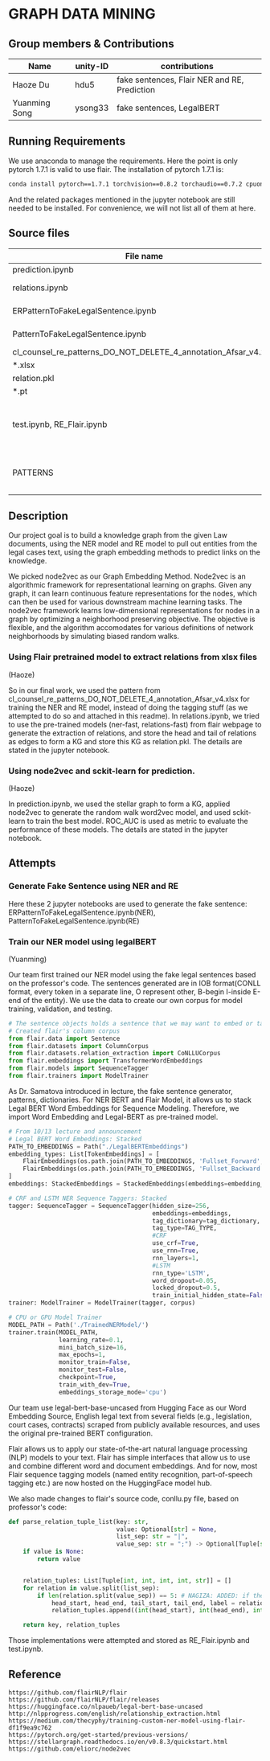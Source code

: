 # GRAPH DATA MINING

## Group members & Contributions
|Name           |unity-ID   |contributions  |
|---------------|-----------|---------------|
|Haoze Du       |hdu5       |fake sentences, Flair NER and RE, Prediction|
|Yuanming Song  |ysong33    |fake sentences, LegalBERT|

## Running Requirements
We use anaconda to manage the requirements. Here the point is only pytorch 1.7.1 is valid to use flair. The installation of pytorch 1.7.1 is:
```bash
conda install pytorch==1.7.1 torchvision==0.8.2 torchaudio==0.7.2 cpuonly -c pytorch
```
And the related packages mentioned in the jupyter notebook are still needed to be installed. For convenience, we will not list all of them at here.
## Source files
|File name          |Description    |
|-------------------|---------------|
|prediction.ipynb   |Prediction     |
|relations.ipynb    |Graph generation   |
|ERPatternToFakeLegalSentence.ipynb| fake sentences|
|PatternToFakeLegalSentence.ipynb|  fake sentences|
|cl_counsel_re_patterns_DO_NOT_DELETE_4_annotation_Afsar_v4.xlsx|   ER data|
|*.xlsx| NER data|
|relation.pkl|KG|
|*.pt| models|
|test.ipynb, RE_Flair.ipynb| Attempts using Legal-BERT and Flair|
|PATTERNS| Generated fake sentences data|

## Description
Our project goal is to build a knowledge graph from the given Law documents, using the NER model and RE model to pull out entities from the legal cases text, using the graph embedding methods to predict links on the knowledge.

We picked node2vec as our Graph Embedding Method. Node2vec is an algorithmic framework for representational learning on graphs. Given any graph, it can learn continuous feature representations for the nodes, which can then be used for various downstream machine learning tasks. The node2vec framework learns low-dimensional representations for nodes in a graph by optimizing a neighborhood preserving objective. The objective is flexible, and the algorithm accomodates for various definitions of network neighborhoods by simulating biased random walks.

### Using Flair pretrained model to extract relations from xlsx files
(Haoze)

So in our final work, we used the pattern from cl_counsel_re_patterns_DO_NOT_DELETE_4_annotation_Afsar_v4.xlsx for training the NER and RE model, instead of doing the tagging stuff (as we attempted to do so and attached in this readme).
In relations.ipynb, we tried to use the pre-trained models (ner-fast, relations-fast) from flair webpage to generate the extraction of relations, and store the head and tail of relations as edges to form a KG and store this KG as relation.pkl. The details are stated in the jupyter notebook.
### Using node2vec and sckit-learn for prediction.
(Haoze)

In prediction.ipynb, we used the stellar graph to form a KG, applied node2vec to generate the random walk word2vec model, and used sckit-learn to train the best model. ROC_AUC is used as metric to evaluate the performance of these models. The details are stated in the jupyter notebook.

## Attempts

### Generate Fake Sentence using NER and RE
Here these 2 jupyter notebooks are used to generate the fake sentence: ERPatternToFakeLegalSentence.ipynb(NER), PatternToFakeLegalSentence.ipynb(RE)

### Train our NER model using legalBERT
(Yuanming)

Our team first trained our NER model using the fake legal sentences based on the professor's code. The sentences generated are in IOB format(CONLL format, every token in a separate line, O represent other, B-begin I-inside E-end of the entity). We use the data to create our own corpus for model training, validation, and testing.

```python
# The sentence objects holds a sentence that we may want to embed or tag
# Created flair's column corpus
from flair.data import Sentence
from flair.datasets import ColumnCorpus
from flair.datasets.relation_extraction import CoNLLUCorpus
from flair.embeddings import TransformerWordEmbeddings
from flair.models import SequenceTagger
from flair.trainers import ModelTrainer
```

As Dr. Samatova introduced in lecture, the fake sentence generator, patterns, dictionaries. For NER BERT and Flair Model, it allows us to stack Legal BERT Word Embeddings for Sequence Modeling. Therefore, we import Word Embedding and Legal-BERT as pre-trained model.

```python
# From 10/13 lecture and announcement
# Legal BERT Word Embeddings: Stacked
PATH_TO_EMBEDDINGS = Path("./LegalBERTEmbeddings")
embedding_types: List[TokenEmbeddings] = [
    FlairEmbeddings(os.path.join(PATH_TO_EMBEDDINGS, 'Fullset_Forward', 'best-lm.pt'), chars_per_chunk=64),
    FlairEmbeddings(os.path.join(PATH_TO_EMBEDDINGS, 'Fullset_Backward', 'best-lm.pt'), chars_per_chunk=64),
]
embeddings: StackedEmbeddings = StackedEmbeddings(embeddings=embedding_types)

# CRF and LSTM NER Sequence Taggers: Stacked
tagger: SequenceTagger = SequenceTagger(hidden_size=256,
                                        embeddings=embeddings,
                                        tag_dictionary=tag_dictionary,
                                        tag_type=TAG_TYPE,                                 
                                        #CRF   
                                        use_crf=True,
                                        use_rnn=True,
                                        rnn_layers=1,                                 
                                        #LSTM  
                                        rnn_type='LSTM',
                                        word_dropout=0.05,
                                        locked_dropout=0.5,
                                        train_initial_hidden_state=False)
trainer: ModelTrainer = ModelTrainer(tagger, corpus)

# CPU or GPU Model Trainer
MODEL_PATH = Path('./TrainedNERModel/')
trainer.train(MODEL_PATH,
              learning_rate=0.1,
              mini_batch_size=16,
              max_epochs=1,
              monitor_train=False,
              monitor_test=False,
              checkpoint=True,
              train_with_dev=True,
              embeddings_storage_mode='cpu')
```

Our team use legal-bert-base-uncased from Hugging Face as our Word Embedding Source, English legal text from several fields (e.g., legislation, court cases, contracts) scraped from publicly available resources, and uses the original pre-trained BERT configuration.
 
Flair allows us to apply our state-of-the-art natural language processing (NLP) models to your text. Flair has simple interfaces that allow us to use and combine different word and document embeddings. And for now, most Flair sequence tagging models (named entity recognition, part-of-speech tagging etc.) are now hosted on the HuggingFace model hub.

We also made changes to flair's source code, conllu.py file, based on professor's code:
```python
def parse_relation_tuple_list(key: str,
                              value: Optional[str] = None,
                              list_sep: str = "|",
                              value_sep: str = ";") -> Optional[Tuple[str, List[Tuple[int, int, int, int, str]]]]:
    if value is None:
        return value


    relation_tuples: List[Tuple[int, int, int, int, str]] = []
    for relation in value.split(list_sep):
        if len(relation.split(value_sep)) == 5: # NAGIZA: ADDED: if there are no relations
            head_start, head_end, tail_start, tail_end, label = relation.split(value_sep)
            relation_tuples.append((int(head_start), int(head_end), int(tail_start), int(tail_end), label))

    return key, relation_tuples
```
Those implementations were attempted and stored as RE_Flair.ipynb and test.ipynb.

## Reference

    https://github.com/flairNLP/flair
    https://github.com/flairNLP/flair/releases
    https://huggingface.co/nlpaueb/legal-bert-base-uncased
    http://nlpprogress.com/english/relationship_extraction.html
    https://medium.com/thecyphy/training-custom-ner-model-using-flair-df1f9ea9c762
    https://pytorch.org/get-started/previous-versions/
    https://stellargraph.readthedocs.io/en/v0.8.3/quickstart.html
    https://github.com/eliorc/node2vec


